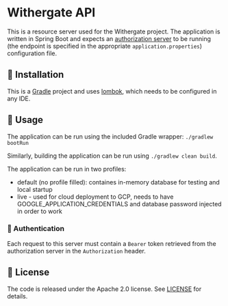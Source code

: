 # Withergate API

This is a resource server used for the Withergate project. The application is written in Spring Boot and expects an [authorization server](https://github.com/Withergate/auth) to be running (the endpoint is specified in the appropriate `application.properties`) configuration file.

## 🔧 Installation

This is a [Gradle](https://gradle.org/) project and uses [lombok](https://projectlombok.org/), which needs to be configured in any IDE.

## 🚦 Usage

The application can be run using the included Gradle wrapper: `./gradlew bootRun`

Similarly, building the application can be run using `./gradlew clean build`.

The application can be run in two profiles:

- default (no profile filled): containes in-memory database for testing and local startup
- live - used for cloud deployment to GCP, needs to have GOOGLE_APPLICATION_CREDENTIALS and database password injected in order to work

### 🤝 Authentication

Each request to this server must contain a `Bearer` token retrieved from the authorization server in the `Authorization` header.

## 🔖 License

The code is released under the Apache 2.0 license. See [LICENSE](https://github.com/Withergate/api/blob/master/LICENSE) for details.
